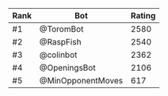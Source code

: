 Rank|Bot|Rating
---|---|---
#1|@ToromBot|2580
#2|@RaspFish|2540
#3|@colinbot|2362
#4|@OpeningsBot|2106
#5|@MinOpponentMoves|617
